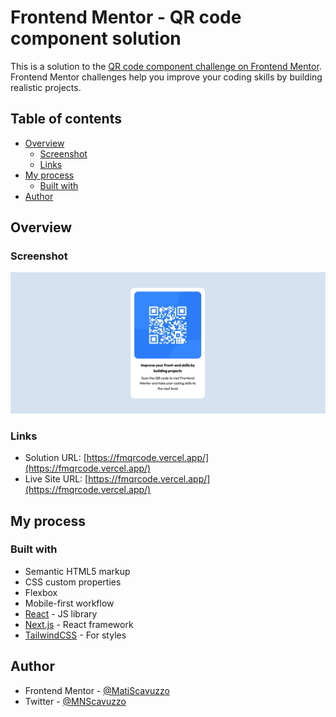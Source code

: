 # Frontend Mentor - QR code component solution

This is a solution to the [QR code component challenge on Frontend Mentor](https://www.frontendmentor.io/challenges/qr-code-component-iux_sIO_H). Frontend Mentor challenges help you improve your coding skills by building realistic projects. 

## Table of contents

- [Overview](#overview)
  - [Screenshot](#screenshot)
  - [Links](#links)
- [My process](#my-process)
  - [Built with](#built-with)
- [Author](#author)

## Overview

### Screenshot

![](./screenshot.png)

### Links

- Solution URL: [https://fmqrcode.vercel.app/](https://fmqrcode.vercel.app/)
- Live Site URL: [https://fmqrcode.vercel.app/](https://fmqrcode.vercel.app/)

## My process

### Built with

- Semantic HTML5 markup
- CSS custom properties
- Flexbox
- Mobile-first workflow
- [React](https://reactjs.org/) - JS library
- [Next.js](https://nextjs.org/) - React framework
- [TailwindCSS](https://tailwindcss.com/) - For styles


## Author

- Frontend Mentor - [@MatiScavuzzo](https://www.frontendmentor.io/profile/MatiScavuzzo)
- Twitter - [@MNScavuzzo](https://twitter.com/MNScavuzzo)
